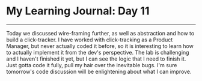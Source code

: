 # My Learning Journal: Day 11
*********************************************************************
Today we discussed wire-framing further, as well as abstraction and how to build a click-tracker. I have worked with click-tracking as a Product Manager, but never actually coded it before, so it is interesting to learn how to actually implement it from the dev's perspective. The lab is challenging and I haven't finished it yet, but I can see the logic that I need to finish it. Just gotta code it fully, pull my hair over the inevitable bugs. I'm sure tomorrow's code discussion will be enlightening about what I can improve.
